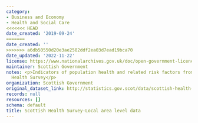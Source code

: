 ```yaml
---
category:
- Business and Economy
- Health and Social Care
<<<<<<< HEAD
date_created: '2019-09-24'
=======
date_created: ''
>>>>>>> a6db50550d20e3ae2582ddf2ea03d7ead19bca70
date_updated: '2022-11-22'
license: https://www.nationalarchives.gov.uk/doc/open-government-licence/version/3/
maintainer: Scottish Government
notes: <p>Indicators of population health and related risk factors from the Scottish
  Health Survey</p>
organization: Scottish Government
original_dataset_link: http://statistics.gov.scot/data/scottish-health-survey-local-area-level-data
records: null
resources: []
schema: default
title: Scottish Health Survey-Local area level data
---
```

